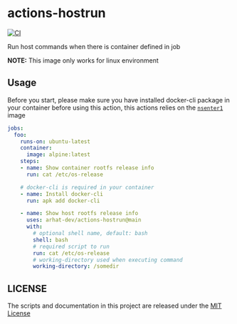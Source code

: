 # actions-hostrun

[![CI](https://github.com/arhat-dev/actions-hostrun/workflows/CI/badge.svg)](https://github.com/arhat-dev/actions-hostrun/actions?query=workflow%3ACI)

Run host commands when there is container defined in job

__NOTE:__ This image only works for linux environment

## Usage

Before you start, please make sure you have installed docker-cli package in your container before using this action, this actions relies on the [`nsenter1`](https://github.com/justincormack/nsenter1) image

```yaml
jobs:
  foo:
    runs-on: ubuntu-latest
    container:
      image: alpine:latest
    steps:
    - name: Show container rootfs release info
      run: cat /etc/os-release

    # docker-cli is required in your container
    - name: Install docker-cli
      run: apk add docker-cli

    - name: Show host rootfs release info
      uses: arhat-dev/actions-hostrun@main
      with:
        # optional shell name, default: bash
        shell: bash
        # required script to run
        run: cat /etc/os-release
        # working-directory used when executing command
        working-directory: /somedir
```

## LICENSE

The scripts and documentation in this project are released under the [MIT License](LICENSE)
